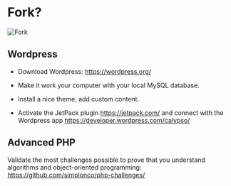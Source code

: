 # Fork?

![Fork](http://all4desktop.com/data_images/original/4244680-fork.jpg)

## Wordpress

* Download Wordpress:
https://wordpress.org/

* Make it work your computer with your local MySQL database.

* Install a nice theme, add custom content.

* Activate the JetPack plugin
https://jetpack.com/
and connect with the Wordpress app
https://developer.wordpress.com/calypso/

## Advanced PHP

Validate the most challenges possible to prove that you understand algorithms and object-oriented programming:
https://github.com/simplonco/php-challenges/
